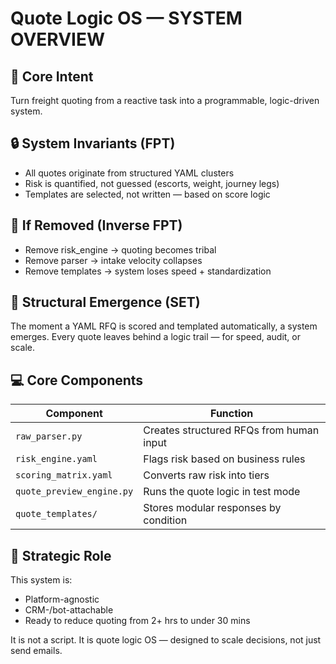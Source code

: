 # Quote Logic OS — SYSTEM OVERVIEW

## 🎯 Core Intent
Turn freight quoting from a reactive task into a programmable, logic-driven system.

## 🔒 System Invariants (FPT)
- All quotes originate from structured YAML clusters
- Risk is quantified, not guessed (escorts, weight, journey legs)
- Templates are selected, not written — based on score logic

## 🔁 If Removed (Inverse FPT)
- Remove risk_engine → quoting becomes tribal
- Remove parser → intake velocity collapses
- Remove templates → system loses speed + standardization

## 🧠 Structural Emergence (SET)
The moment a YAML RFQ is scored and templated automatically, a system emerges. Every quote leaves behind a logic trail — for speed, audit, or scale.

## 💻 Core Components

| Component | Function |
|-----------|----------|
| `raw_parser.py` | Creates structured RFQs from human input
| `risk_engine.yaml` | Flags risk based on business rules
| `scoring_matrix.yaml` | Converts raw risk into tiers
| `quote_preview_engine.py` | Runs the quote logic in test mode
| `quote_templates/` | Stores modular responses by condition

## 🧭 Strategic Role
This system is:
- Platform-agnostic
- CRM-/bot-attachable
- Ready to reduce quoting from 2+ hrs to under 30 mins

It is not a script. It is quote logic OS — designed to scale decisions, not just send emails.
